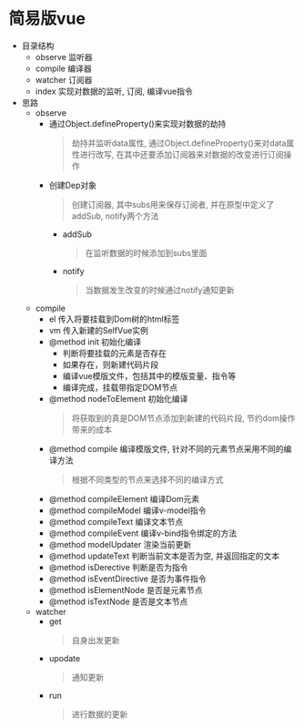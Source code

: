 # 简易版vue
- 目录结构
  - observe 监听器
  - compile 编译器
  - watcher 订阅器
  - index 实现对数据的监听, 订阅, 编译vue指令
- 思路
  - observe
    - 通过Object.defineProperty()来实现对数据的劫持
      > 劫持并监听data属性, 通过Object.defineProperty()来对data属性进行改写, 在其中还要添加订阅器来对数据的改变进行订阅操作
    - 创建Dep对象
      > 创建订阅器, 其中subs用来保存订阅者, 并在原型中定义了addSub, notify两个方法
      - addSub
        > 在监听数据的时候添加到subs里面
      - notify 
        > 当数据发生改变的时候通过notify通知更新
  - compile
    - el 传入将要挂载到Dom树的html标签
    - vm 传入新建的SelfVue实例 
    - @method init 初始化编译
      - 判断将要挂载的元素是否存在
      - 如果存在，则新建代码片段
      - 编译vue模版文件，包括其中的模版变量、指令等
      - 编译完成，挂载带指定DOM节点
    - @method nodeToElement 初始化编译
      > 将获取到的真是DOM节点添加到新建的代码片段, 节约dom操作带来的成本
    - @method compile 编译模版文件, 针对不同的元素节点采用不同的编译方法
      > 根据不同类型的节点来选择不同的编译方式
    - @method compileElement 编译Dom元素
    - @method compileModel 编译v-model指令
    - @method compileText 编译文本节点
    - @method compileEvent 编译v-bind指令绑定的方法
    - @method modelUpdater 渲染当前更新
    - @method updateText  判断当前文本是否为空, 并返回指定的文本
    - @method isDerective 判断是否为指令
    - @method isEventDirective 是否为事件指令
    - @method isElementNode 是否是元素节点
    - @method isTextNode 是否是文本节点
  - watcher
    - get 
      > 自身出发更新
    - upodate
      > 通知更新
    - run
      > 进行数据的更新